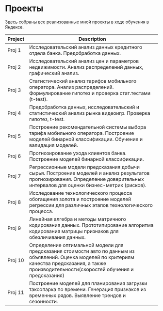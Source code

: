# Проекты

Здесь собраны все реализованные мной проекты в ходе обучения в Яндексе.

Project | Description
--- | ---
Proj 1 | Исследовательский анализ данных кредитного отдела банка. Предобработка данных.
Proj 2 | Исследовательский анализ цен и параметров недвижимости. Анализ распределений данных, графический анализ.
Proj 3 | Статистический анализ тарифов мобильного оператора. Анализ распределений. Формулирование гипотез и проверка стат.тестами (t-test). 
Proj 4 | Предобработка данных, исследовательский и статистический анализ рынка видеоигр. Проверка гипотез, t-test.
Proj 5 | Построение рекомендательной системы выбора тарифа мобильного оператора. Построение моделей бинарной классификации. Обучение и валидация моделей.
Proj 6 | Прогнозирование ухода клиентов банка. Построение моделей бинарной классификации.
Proj 7 | Регрессионные модели предсказания добычи сырья. Построение моделей и анализ результатов прогнозирования. Определение доверительных интервалов для оценки бизнес-метрик (рисков).
Proj 8 | Исследование технологического процесса обогащения золота и построение моделей регрессии для различных этапов технологического процесса.
Proj 9 | Линейная алгебра и методы матричного кодирования данных. Прототипирование алгоритма кодирования матрицы признаков для обезличивания данных.
Proj 10 | Определение оптимальной модели для предсказания стоимости авто по данным из объявлений. Оценка моделей по критериям качества предсказания, а также производительности(скоростей обучения и предсказания)
Proj 11 | Построение моделей для планирования загрузки таксопарка по времени. Генерация признаков из временных рядов. Выявление трендов и сезонности.
